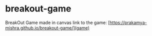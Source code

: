 # breakout-game
BreakOut Game made in canvas
link to the game: [https://prakamya-mishra.github.io/breakout-game/](game)

